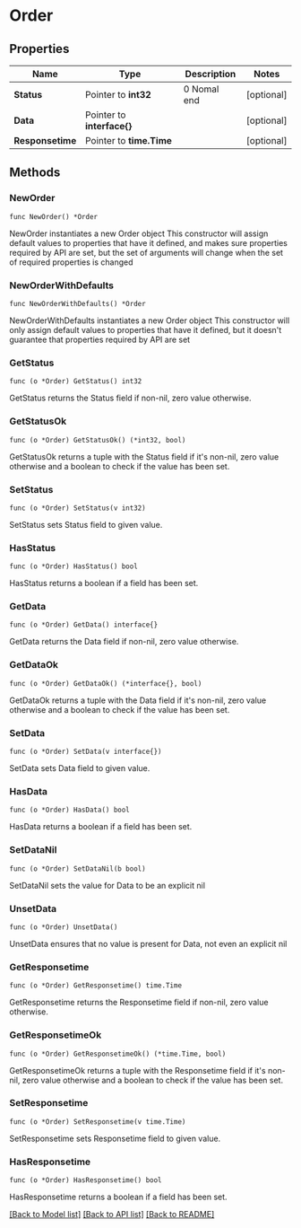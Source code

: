 # Order

## Properties

Name | Type | Description | Notes
------------ | ------------- | ------------- | -------------
**Status** | Pointer to **int32** | 0 Nomal end | [optional] 
**Data** | Pointer to **interface{}** |  | [optional] 
**Responsetime** | Pointer to **time.Time** |  | [optional] 

## Methods

### NewOrder

`func NewOrder() *Order`

NewOrder instantiates a new Order object
This constructor will assign default values to properties that have it defined,
and makes sure properties required by API are set, but the set of arguments
will change when the set of required properties is changed

### NewOrderWithDefaults

`func NewOrderWithDefaults() *Order`

NewOrderWithDefaults instantiates a new Order object
This constructor will only assign default values to properties that have it defined,
but it doesn't guarantee that properties required by API are set

### GetStatus

`func (o *Order) GetStatus() int32`

GetStatus returns the Status field if non-nil, zero value otherwise.

### GetStatusOk

`func (o *Order) GetStatusOk() (*int32, bool)`

GetStatusOk returns a tuple with the Status field if it's non-nil, zero value otherwise
and a boolean to check if the value has been set.

### SetStatus

`func (o *Order) SetStatus(v int32)`

SetStatus sets Status field to given value.

### HasStatus

`func (o *Order) HasStatus() bool`

HasStatus returns a boolean if a field has been set.

### GetData

`func (o *Order) GetData() interface{}`

GetData returns the Data field if non-nil, zero value otherwise.

### GetDataOk

`func (o *Order) GetDataOk() (*interface{}, bool)`

GetDataOk returns a tuple with the Data field if it's non-nil, zero value otherwise
and a boolean to check if the value has been set.

### SetData

`func (o *Order) SetData(v interface{})`

SetData sets Data field to given value.

### HasData

`func (o *Order) HasData() bool`

HasData returns a boolean if a field has been set.

### SetDataNil

`func (o *Order) SetDataNil(b bool)`

 SetDataNil sets the value for Data to be an explicit nil

### UnsetData
`func (o *Order) UnsetData()`

UnsetData ensures that no value is present for Data, not even an explicit nil
### GetResponsetime

`func (o *Order) GetResponsetime() time.Time`

GetResponsetime returns the Responsetime field if non-nil, zero value otherwise.

### GetResponsetimeOk

`func (o *Order) GetResponsetimeOk() (*time.Time, bool)`

GetResponsetimeOk returns a tuple with the Responsetime field if it's non-nil, zero value otherwise
and a boolean to check if the value has been set.

### SetResponsetime

`func (o *Order) SetResponsetime(v time.Time)`

SetResponsetime sets Responsetime field to given value.

### HasResponsetime

`func (o *Order) HasResponsetime() bool`

HasResponsetime returns a boolean if a field has been set.


[[Back to Model list]](../README.md#documentation-for-models) [[Back to API list]](../README.md#documentation-for-api-endpoints) [[Back to README]](../README.md)


